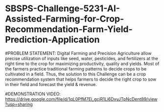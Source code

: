 # SBSPS-Challenge-5231-AI-Assisted-Farming-for-Crop-Recommendation-Farm-Yield-Prediction-Application

#PROBLEM STATEMENT:
Digital Farming and Precision Agriculture allow precise utilization of inputs like seed, water, pesticides, and fertilizers at the right time to the crop for maximizing productivity, quality and yields. Most of the farmers practice traditional farming patterns to decide crops to be cultivated in a field. Thus, the solution to this Challenge can be a crop recommendation system that helps farmers to decide the right crop to sow in their field and forecast the yield & revenue. 

#DEMONSTRATION VIDEO:
https://drive.google.com/file/d/1qL0PfM7Ei_gcjR1Li6DxyJTpNcDent89/view?usp=sharing
